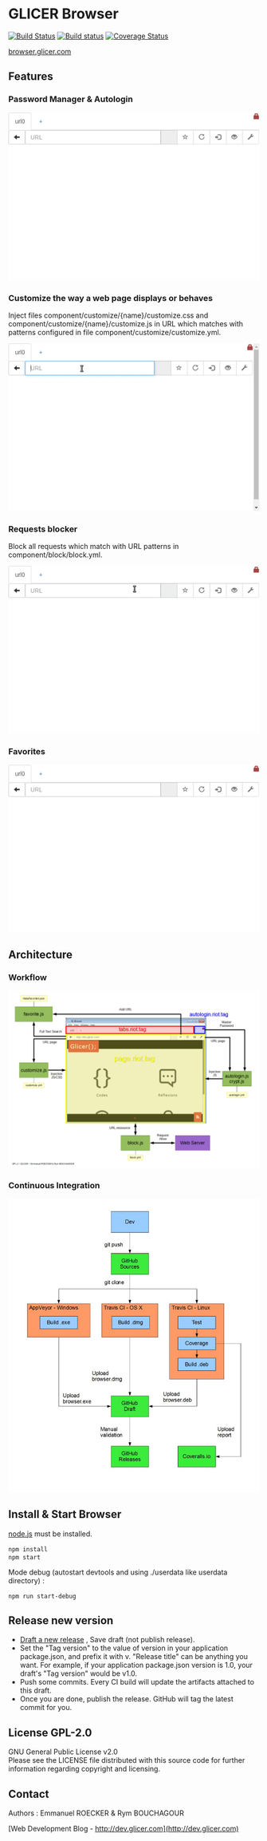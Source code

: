 # GLICER Browser

[![Build Status](https://travis-ci.org/emmanuelroecker/GL-Browser.svg?branch=master)](https://travis-ci.org/emmanuelroecker/GL-Browser)
[![Build status](https://ci.appveyor.com/api/projects/status/pi6uyjyf5dptrnwr/branch/master?svg=true)](https://ci.appveyor.com/project/emmanuelroecker/gl-browser/branch/master)
[![Coverage Status](https://coveralls.io/repos/github/emmanuelroecker/GL-Browser/badge.svg?branch=master)](https://coveralls.io/github/emmanuelroecker/GL-Browser?branch=master)

[browser.glicer.com](http://browser.glicer.com)

## Features

### Password Manager & Autologin

![Autologin](https://raw.githubusercontent.com/emmanuelroecker/GL-Browser/master/doc/autologin.gif)

### Customize the way a web page displays or behaves

Inject files component/customize/{name}/customize.css and component/customize/{name}/customize.js
in URL which matches with patterns configured in file component/customize/customize.yml.

![Customize](https://raw.githubusercontent.com/emmanuelroecker/GL-Browser/master/doc/customize.gif)

### Requests blocker

Block all requests which match with URL patterns in component/block/block.yml.

![Customize](https://raw.githubusercontent.com/emmanuelroecker/GL-Browser/master/doc/block.gif)

### Favorites

![Favorites](https://raw.githubusercontent.com/emmanuelroecker/GL-Browser/master/doc/autocomplete.gif)

## Architecture

### Workflow

![Architecture](https://raw.githubusercontent.com/emmanuelroecker/GL-Browser/master/doc/scheme_en.png)

### Continuous Integration

![Continuous Integration](https://raw.githubusercontent.com/emmanuelroecker/GL-Browser/master/doc/CI-schema.jpg)

## Install & Start Browser

[node.js](https://nodejs.org/) must be installed.

```console
npm install
npm start
```
Mode debug (autostart devtools and using ./userdata like userdata directory) :

```console
npm run start-debug
```

## Release new version

* [Draft a new release](https://help.github.com/articles/creating-releases/) , Save draft (not publish release).
* Set the "Tag version" to the value of version in your application package.json, and prefix it with v.
  "Release title" can be anything you want.
  For example, if your application package.json version is 1.0, your draft's "Tag version" would be v1.0.
* Push some commits. Every CI build will update the artifacts attached to this draft.
* Once you are done, publish the release. GitHub will tag the latest commit for you.



## License GPL-2.0

GNU General Public License v2.0  
Please see the LICENSE file distributed with this source code for further information regarding copyright and licensing.

## Contact

Authors : Emmanuel ROECKER & Rym BOUCHAGOUR

[Web Development Blog - http://dev.glicer.com](http://dev.glicer.com)
